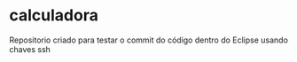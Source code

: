 # calculadora
Repositorio criado para testar o commit do código dentro do Eclipse usando chaves ssh
